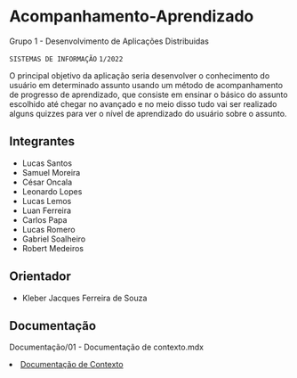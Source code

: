 # Acompanhamento-Aprendizado
Grupo 1 - Desenvolvimento de Aplicações Distribuidas

`SISTEMAS DE INFORMAÇÃO`
`1/2022`

O principal objetivo da aplicação seria desenvolver o conhecimento do usuário em  determinado assunto usando um  método de acompanhamento de progresso de aprendizado, que consiste em ensinar  o básico  do assunto escolhido até chegar no avançado e no meio disso tudo vai ser realizado alguns quizzes para ver o nível de aprendizado do usuário sobre o assunto.

## Integrantes

* Lucas Santos
* Samuel Moreira
* César Oncala
* Leonardo Lopes
* Lucas Lemos
* Luan Ferreira
* Carlos Papa
* Lucas Romero
* Gabriel Soalheiro
* Robert Medeiros 

## Orientador

* Kleber Jacques Ferreira de Souza

## Documentação
Documentação/01 - Documentação de contexto.mdx

<li><a href="Documentação/01 - Documentação de contexto.mdx">Documentação de Contexto</a></li>

